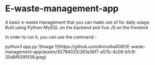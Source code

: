 # E-waste-management-app
<p> A basic e-waste management that you can make use of for daily usage. Built using Python-MySQL on the backend and Vue JS on the frontend
</p>

<p>In order to run it, you can use the command -</p>
<em>python3 app.py</em>
![Image 1](https://github.com/Amrutha5081/E-waste-management-app/assets/92784025/261a36f7-a57b-4c08-b1c9-35d8f9395f39.jpeg)
